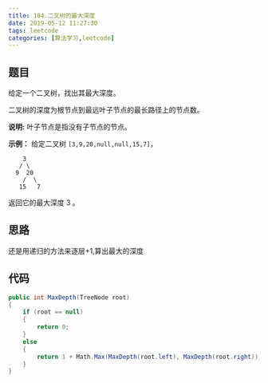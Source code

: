 ```yaml
---
title: 104.二叉树的最大深度
date: 2019-05-12 11:27:30
tags: leetcode
categories: [算法学习,leetcode]
---
```


## 题目

给定一个二叉树，找出其最大深度。

二叉树的深度为根节点到最远叶子节点的最长路径上的节点数。

**说明:** 叶子节点是指没有子节点的节点。

**示例：**
给定二叉树 `[3,9,20,null,null,15,7]`，

```
    3
   / \
  9  20
    /  \
   15   7
```

返回它的最大深度 3 。

<!-- more -->

## 思路

还是用递归的方法来逐层+1,算出最大的深度

## 代码

```c#
public int MaxDepth(TreeNode root)
{
    if (root == null)
    {
        return 0;
    }
    else
    {
        return 1 + Math.Max(MaxDepth(root.left), MaxDepth(root.right));
    }
}
```

